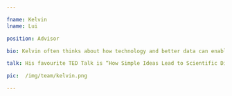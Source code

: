 ```yaml
---

fname: Kelvin
lname: Lui

position: Advisor

bio: Kelvin often thinks about how technology and better data can enable organizations with a social mission and further amplify their voices. The majority of his time is spent on creating PowerPoint decks, excel models and sleep.

talk: His favourite TED Talk is “How Simple Ideas Lead to Scientific Discoveries” by Adam Savage.

pic:  /img/team/kelvin.png

---
```

